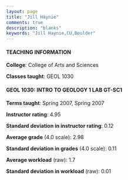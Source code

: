 ```yaml
---
layout: page
title: "Jill Haynie" 
comments: true
description: "blanks"
keywords: "Jill Haynie,CU,Boulder"
---
```

<head>
<script src="https://ajax.googleapis.com/ajax/libs/jquery/2.1.3/jquery.min.js"></script>
<script src="https://dl.dropboxusercontent.com/s/pc42nxpaw1ea4o9/highcharts.js?dl=0"></script>
<!-- <script src="../assets/js/highcharts.js"></script> -->
<style type="text/css">@font-face {
	font-family: "Bebas Neue";
	src: url(https://www.filehosting.org/file/details/544349/BebasNeue Regular.otf) format("opentype");
	}
	h1.Bebas { 
		font-family: "Bebas Neue", Verdana, Tahoma;
	}
</style>
</head>
	   
#### TEACHING INFORMATION

**College**: College of Arts and Sciences

**Classes taught**: GEOL 1030

#### GEOL 1030: INTRO TO GEOLOGY 1 LAB GT-SC1

**Terms taught**: Spring 2007, Spring 2007

**Instructor rating**: 4.95

**Standard deviation in instructor rating**: 0.12

**Average grade** (4.0 scale): 2.98

**Standard deviation in grades** (4.0 scale): 0.11

**Average workload** (raw): 1.7

**Standard deviation in workload** (raw): 0.01

